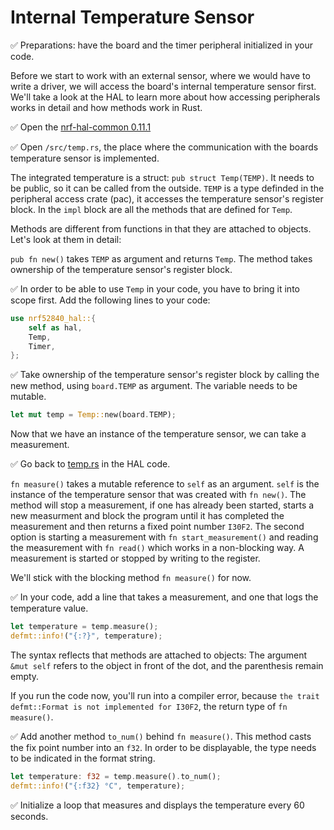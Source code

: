 # Internal Temperature Sensor

✅ Preparations: have the board and the timer peripheral initialized in your code.

Before we start to work with an external sensor, where we would have to write a driver, we will access the board's internal temperature sensor first. We'll take a look at the HAL to learn more about how accessing peripherals works in detail and how methods work in Rust.

✅  Open the [nrf-hal-common 0.11.1](https://github.com/nrf-rs/nrf-hal/tree/v0.11.1/nrf-hal-common)

✅  Open `/src/temp.rs`, the place where the communication with the boards temperature sensor is implemented. 

The integrated temperature is a struct: `pub struct Temp(TEMP)`. It needs to be public, so it can be called from the outside. `TEMP` is a type definded in the peripheral access crate (pac), it accesses the temperature sensor's register block.  In the `impl` block are all the methods that are defined for `Temp`.

Methods are different from functions in that they are attached to objects. Let's look at them in detail:

`pub fn new()` takes `TEMP` as argument and returns `Temp`. The method takes ownership of the temperature sensor's register block.  


✅  In order to be able to use `Temp` in your code, you have to bring it into scope first. Add the following lines to your code:

```rust
use nrf52840_hal::{
    self as hal,
    Temp,
    Timer,
};
```

✅  Take ownership of the temperature sensor's register block by calling the new method, using `board.TEMP` as argument. The variable needs to be mutable. 

 ```rust
 let mut temp = Temp::new(board.TEMP);
 ```

Now that we have an instance of the temperature sensor, we can take a measurement. 

✅ Go back to [temp.rs](https://github.com/nrf-rs/nrf-hal/blob/v0.11.1/nrf-hal-common/src/temp.rs) in the HAL code. 

`fn measure()` takes a mutable reference to `self` as an argument. `self` is the instance of the temperature sensor that was created with `fn new()`. The method will stop a measurement, if one has already been started, starts a new measurment and block the program until it has completed the measurement and then returns a fixed point number `I30F2`. The second option is starting a measurement with `fn start_measurement()` and reading the measurement with `fn read()` which works in a non-blocking way. A measurement is started or stopped by writing to the register. 

We'll stick with the blocking method `fn measure()` for now. 

✅  In your code, add a line that takes a measurement, and one that logs the temperature value. 

```rust
let temperature = temp.measure();
defmt::info!("{:?}", temperature);
```
The syntax reflects that methods are attached to objects: The argument `&mut self` refers to the object in front of the dot, and the parenthesis remain empty. 

If you run the code now, you'll run into a compiler error, because `the trait defmt::Format is not implemented for I30F2`, the return type of `fn measure()`. 

✅ Add another method `to_num()` behind `fn measure()`. This method casts the fix point number into an `f32`. In order to be displayable, the type needs to be indicated in the format string. 

```rust
let temperature: f32 = temp.measure().to_num();
defmt::info!("{:f32} °C", temperature);
```

✅ Initialize a loop that measures and displays the temperature every 60 seconds. 